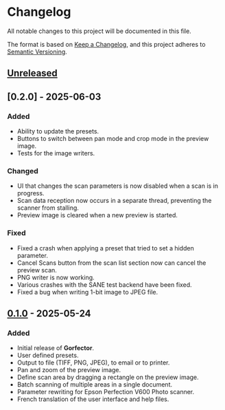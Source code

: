 # Changelog

All notable changes to this project will be documented in this file.

The format is based on [Keep a Changelog](https://keepachangelog.com/en/1.1.0/),
and this project adheres to [Semantic Versioning](https://semver.org/spec/v2.0.0.html).

## [Unreleased]


## [0.2.0] - 2025-06-03

### Added

- Ability to update the presets.
- Buttons to switch between pan mode and crop mode in the preview image.
- Tests for the image writers.

### Changed

- UI that changes the scan parameters is now disabled when a scan is in progress.
- Scan data reception now occurs in a separate thread, preventing the scanner from stalling.
- Preview image is cleared when a new preview is started.

### Fixed

- Fixed a crash when applying a preset that tried to set a hidden parameter.
- Cancel Scans button from the scan list section now can cancel the preview scan.
- PNG writer is now working.
- Various crashes with the SANE test backend have been fixed.
- Fixed a bug when writing 1-bit image to JPEG file.


## [0.1.0] - 2025-05-24

### Added

- Initial release of **Gorfector**.
- User defined presets.
- Output to file (TIFF, PNG, JPEG), to email or to printer.
- Pan and zoom of the preview image.
- Define scan area by dragging a rectangle on the preview image.
- Batch scanning of multiple areas in a single document.
- Parameter rewriting for Epson Perfection V600 Photo scanner.
- French translation of the user interface and help files.

[unreleased]: https://github.com/patrickfournier/gorfector/compare/v0.1...HEAD
[0.1.0]: https://github.com/patrickfournier/gorfector/releases/tag/v0.1.0
